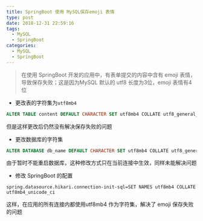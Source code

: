 ```yaml
---
title: SpringBoot 使用 MySQL保存emoji 表情
type: post
date: 2018-12-31 22:59:16
tags:
  - MySQL
  - SpringBoot
categories:
  - MySQL
  - SpringBoot
---
```



> 在使用 SpringBoot 开发的应用中，有表单提交的内容中含有 emoji 表情，导致保存失败；这是因为MySQL 默认的 utf8 长度为3位，emoji 表情有4位

- 更改表的字符集为`utf8mb4`

```sql
ALTER TABLE content DEFAULT CHARACTER SET utf8mb4 COLLATE utf8_general_ci;
```

但是这样更改后仍然没有解决保存失败的问题

- 更改数据库的字符集

```sql
ALTER DATABASE db_name DEFAULT CHARACTER SET utf8mb4 COLLATE utf8_general_ci;
```

由于暂时不能重启数据库，这种修改方式只在当前连接中生效，同样未能解决问题

- 修改 SpringBoot 的配置

```dsconfig
spring.datasource.hikari.connection-init-sql=SET NAMES utf8mb4 COLLATE utf8mb4_unicode_ci
```

这样，在应用的所有连接内都使用utf8mb4 作为字符集，解决了 emoji 保存失败的问题
